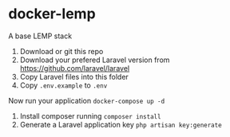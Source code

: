 # docker-lemp
A base LEMP stack

1. Download or git this repo
1. Download your prefered Laravel version from https://github.com/laravel/laravel
1. Copy Laravel files into this folder
1. Copy `.env.example` to `.env`

Now run your application `docker-compose up -d`
1. Install composer running `composer install`
1. Generate a Laravel application key `php artisan key:generate`
